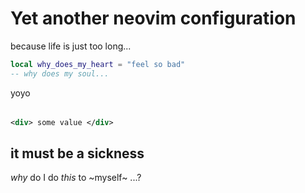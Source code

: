 # Yet another neovim configuration

because life is just too long...

```lua
local why_does_my_heart = "feel so bad"
-- why does my soul...
```

<table>yoyo</table>

```xml
<div> some value </div>
```

## it must be a sickness

_why_ do I do *this* to ~myself~ ...?

